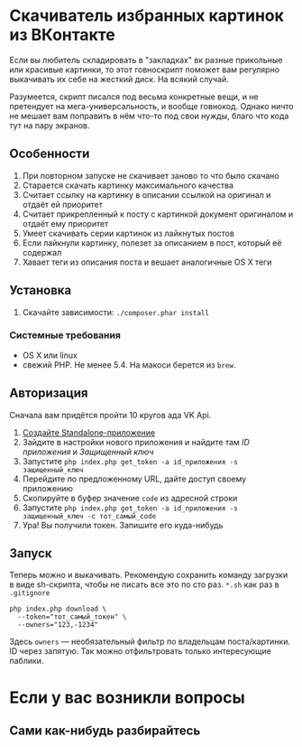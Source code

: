 # Скачиватель избранных картинок из ВКонтакте

Если вы любитель складировать в "закладках" вк разные прикольные или красивые картинки, то этот говноскрипт поможет вам регулярно выкачивать их себе на жесткий диск. На всякий случай.

Разумеется, скрипт писался под весьма конкретные вещи, и не претендует на мега-универсальность, и вообще говнокод. Однако ничто не мешает вам поправить в нём что-то под свои нужды, благо что кода тут на пару экранов.

## Особенности

1. При повторном запуске не скачивает заново то что было скачано
2. Старается скачать картинку максимального качества
3. Считает ссылку на картинку в описании ссылкой на оригинал и отдаёт ей приоритет
4. Считает прикрепленный к посту с картинкой документ оригиналом и отдаёт ему приоритет
5. Умеет скачивать серии картинок из лайкнутых постов
6. Если лайкнули картинку, полезет за описанием в пост, который её содержал
7. Хавает теги из описания поста и вешает аналогичные OS X 
теги

## Установка

1. Скачайте зависимости: `./composer.phar install`

### Системные требования
* OS X или linux
* свежий PHP. Не менее 5.4. На макоси берется из `brew`.

## Авторизация

Сначала вам придётся пройти 10 кругов ада VK Api.

1. [Создайте Standalone-приложение](https://vk.com/editapp?act=create)
1. Зайдите в настройки нового приложения и найдите там *ID приложения* и *Защищенный ключ*
1. Запустите `php index.php get_token -a id_приложения -s защищенный_ключ`
1. Перейдите по предложенному URL, дайте доступ своему приложению
1. Скопируйте в буфер значение `code` из адресной строки
1. Запустите `php index.php get_token -a id_приложения -s защищенный_ключ -c тот_самый_code`
1. Ура! Вы получили токен. Запишите его куда-нибудь

## Запуск

Теперь можно и выкачивать. 
Рекомендую сохранить команду загрузки в виде sh-скрипта, чтобы не писать все это по сто раз. `*.sh` как раз в `.gitignore`

```
php index.php download \
  --token="тот_самый_токен" \
  --owners="123,-1234"
```

Здесь `owners` — необязательный фильтр по владельцам поста/картинки. ID через запятую. Так можно отфильтровать только интересующие паблики.

# Если у вас возникли вопросы
## Сами как-нибудь разбирайтесь